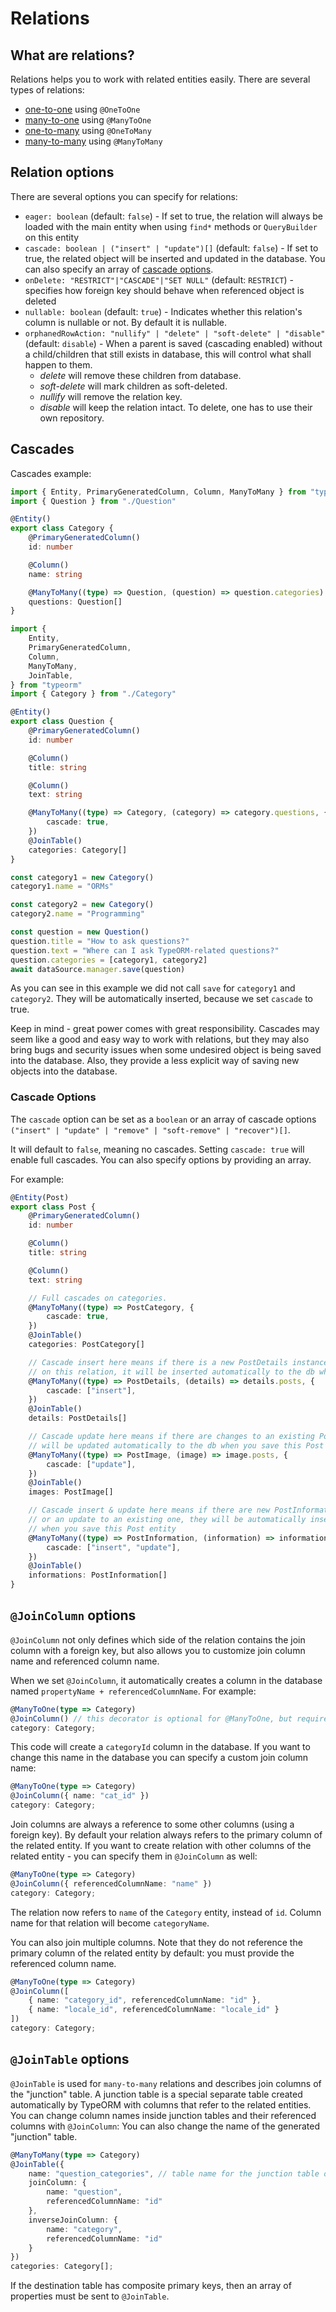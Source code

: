 # Relations

## What are relations?

Relations helps you to work with related entities easily.
There are several types of relations:

-   [one-to-one](./2-one-to-one-relations.md) using `@OneToOne`
-   [many-to-one](./3-many-to-one-one-to-many-relations.md) using `@ManyToOne`
-   [one-to-many](./3-many-to-one-one-to-many-relations.md) using `@OneToMany`
-   [many-to-many](./4-many-to-many-relations.md) using `@ManyToMany`

## Relation options

There are several options you can specify for relations:

-   `eager: boolean` (default: `false`) - If set to true, the relation will always be loaded with the main entity when using `find*` methods or `QueryBuilder` on this entity
-   `cascade: boolean | ("insert" | "update")[]` (default: `false`) - If set to true, the related object will be inserted and updated in the database. You can also specify an array of [cascade options](#cascade-options).
-   `onDelete: "RESTRICT"|"CASCADE"|"SET NULL"` (default: `RESTRICT`) - specifies how foreign key should behave when referenced object is deleted
-   `nullable: boolean` (default: `true`) - Indicates whether this relation's column is nullable or not. By default it is nullable.
-   `orphanedRowAction: "nullify" | "delete" | "soft-delete" | "disable"` (default: `disable`) - When a parent is saved (cascading enabled) without a child/children that still exists in database, this will control what shall happen to them.
    -   _delete_ will remove these children from database.
    -   _soft-delete_ will mark children as soft-deleted.
    -   _nullify_ will remove the relation key.
    -   _disable_ will keep the relation intact. To delete, one has to use their own repository.

## Cascades

Cascades example:

```typescript
import { Entity, PrimaryGeneratedColumn, Column, ManyToMany } from "typeorm"
import { Question } from "./Question"

@Entity()
export class Category {
    @PrimaryGeneratedColumn()
    id: number

    @Column()
    name: string

    @ManyToMany((type) => Question, (question) => question.categories)
    questions: Question[]
}
```

```typescript
import {
    Entity,
    PrimaryGeneratedColumn,
    Column,
    ManyToMany,
    JoinTable,
} from "typeorm"
import { Category } from "./Category"

@Entity()
export class Question {
    @PrimaryGeneratedColumn()
    id: number

    @Column()
    title: string

    @Column()
    text: string

    @ManyToMany((type) => Category, (category) => category.questions, {
        cascade: true,
    })
    @JoinTable()
    categories: Category[]
}
```

```typescript
const category1 = new Category()
category1.name = "ORMs"

const category2 = new Category()
category2.name = "Programming"

const question = new Question()
question.title = "How to ask questions?"
question.text = "Where can I ask TypeORM-related questions?"
question.categories = [category1, category2]
await dataSource.manager.save(question)
```

As you can see in this example we did not call `save` for `category1` and `category2`.
They will be automatically inserted, because we set `cascade` to true.

Keep in mind - great power comes with great responsibility.
Cascades may seem like a good and easy way to work with relations,
but they may also bring bugs and security issues when some undesired object is being saved into the database.
Also, they provide a less explicit way of saving new objects into the database.

### Cascade Options

The `cascade` option can be set as a `boolean` or an array of cascade options `("insert" | "update" | "remove" | "soft-remove" | "recover")[]`.

It will default to `false`, meaning no cascades. Setting `cascade: true` will enable full cascades. You can also specify options by providing an array.

For example:

```typescript
@Entity(Post)
export class Post {
    @PrimaryGeneratedColumn()
    id: number

    @Column()
    title: string

    @Column()
    text: string

    // Full cascades on categories.
    @ManyToMany((type) => PostCategory, {
        cascade: true,
    })
    @JoinTable()
    categories: PostCategory[]

    // Cascade insert here means if there is a new PostDetails instance set
    // on this relation, it will be inserted automatically to the db when you save this Post entity
    @ManyToMany((type) => PostDetails, (details) => details.posts, {
        cascade: ["insert"],
    })
    @JoinTable()
    details: PostDetails[]

    // Cascade update here means if there are changes to an existing PostImage, it
    // will be updated automatically to the db when you save this Post entity
    @ManyToMany((type) => PostImage, (image) => image.posts, {
        cascade: ["update"],
    })
    @JoinTable()
    images: PostImage[]

    // Cascade insert & update here means if there are new PostInformation instances
    // or an update to an existing one, they will be automatically inserted or updated
    // when you save this Post entity
    @ManyToMany((type) => PostInformation, (information) => information.posts, {
        cascade: ["insert", "update"],
    })
    @JoinTable()
    informations: PostInformation[]
}
```

## `@JoinColumn` options

`@JoinColumn` not only defines which side of the relation contains the join column with a foreign key,
but also allows you to customize join column name and referenced column name.

When we set `@JoinColumn`, it automatically creates a column in the database named `propertyName + referencedColumnName`.
For example:

```typescript
@ManyToOne(type => Category)
@JoinColumn() // this decorator is optional for @ManyToOne, but required for @OneToOne
category: Category;
```

This code will create a `categoryId` column in the database.
If you want to change this name in the database you can specify a custom join column name:

```typescript
@ManyToOne(type => Category)
@JoinColumn({ name: "cat_id" })
category: Category;
```

Join columns are always a reference to some other columns (using a foreign key).
By default your relation always refers to the primary column of the related entity.
If you want to create relation with other columns of the related entity -
you can specify them in `@JoinColumn` as well:

```typescript
@ManyToOne(type => Category)
@JoinColumn({ referencedColumnName: "name" })
category: Category;
```

The relation now refers to `name` of the `Category` entity, instead of `id`.
Column name for that relation will become `categoryName`.

You can also join multiple columns. Note that they do not reference the primary column of the related entity by default: you must provide the referenced column name.

```typescript
@ManyToOne(type => Category)
@JoinColumn([
    { name: "category_id", referencedColumnName: "id" },
    { name: "locale_id", referencedColumnName: "locale_id" }
])
category: Category;
```

## `@JoinTable` options

`@JoinTable` is used for `many-to-many` relations and describes join columns of the "junction" table.
A junction table is a special separate table created automatically by TypeORM with columns that refer to the related entities.
You can change column names inside junction tables and their referenced columns with `@JoinColumn`:
You can also change the name of the generated "junction" table.

```typescript
@ManyToMany(type => Category)
@JoinTable({
    name: "question_categories", // table name for the junction table of this relation
    joinColumn: {
        name: "question",
        referencedColumnName: "id"
    },
    inverseJoinColumn: {
        name: "category",
        referencedColumnName: "id"
    }
})
categories: Category[];
```

If the destination table has composite primary keys,
then an array of properties must be sent to `@JoinTable`.
